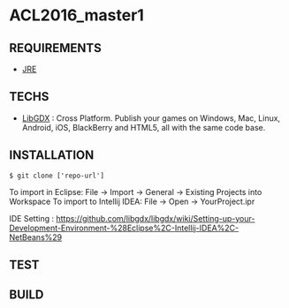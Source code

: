 # ACL2016_master1

## REQUIREMENTS

- [JRE]

## TECHS

- [LibGDX] : Cross Platform. Publish your games on Windows, Mac, Linux, Android, iOS, BlackBerry and HTML5, all with the same code base.


## INSTALLATION

```
$ git clone ['repo-url']
```

To import in Eclipse: File -> Import -> General -> Existing Projects into Workspace
To import to Intellij IDEA: File -> Open -> YourProject.ipr

IDE Setting : https://github.com/libgdx/libgdx/wiki/Setting-up-your-Development-Environment-%28Eclipse%2C-Intellij-IDEA%2C-NetBeans%29


## TEST



## BUILD





[LibGDX]: <https://libgdx.badlogicgames.com>
[JRE]: <http://www.oracle.com/technetwork/java/javase/downloads/jre8-downloads-2133155.html>
